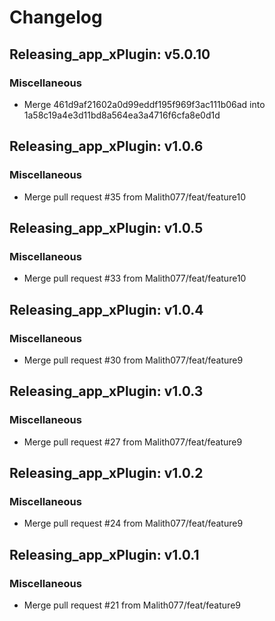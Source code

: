 # Changelog

## Releasing_app_xPlugin: v5.0.10

### Miscellaneous

- Merge 461d9af21602a0d99eddf195f969f3ac111b06ad into 1a58c19a4e3d11bd8a564ea3a4716f6cfa8e0d1d


## Releasing_app_xPlugin: v1.0.6

### Miscellaneous

- Merge pull request #35 from Malith077/feat/feature10


## Releasing_app_xPlugin: v1.0.5

### Miscellaneous

- Merge pull request #33 from Malith077/feat/feature10


## Releasing_app_xPlugin: v1.0.4

### Miscellaneous

- Merge pull request #30 from Malith077/feat/feature9


## Releasing_app_xPlugin: v1.0.3

### Miscellaneous

- Merge pull request #27 from Malith077/feat/feature9


## Releasing_app_xPlugin: v1.0.2

### Miscellaneous

- Merge pull request #24 from Malith077/feat/feature9


## Releasing_app_xPlugin: v1.0.1

### Miscellaneous

- Merge pull request #21 from Malith077/feat/feature9
